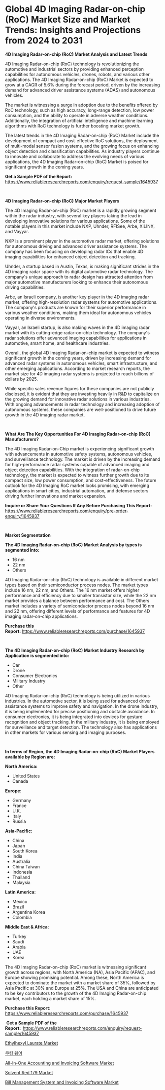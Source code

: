 <p><h1>Global 4D Imaging Radar-on-chip (RoC) Market Size and Market Trends: Insights and Projections from 2024 to 2031</h1></p><p><strong>4D Imaging Radar-on-chip (RoC) Market Analysis and Latest Trends</strong></p>
<p><p>4D Imaging Radar-on-chip (RoC) technology is revolutionizing the automotive and industrial sectors by providing enhanced perception capabilities for autonomous vehicles, drones, robots, and various other applications. The 4D Imaging Radar-on-chip (RoC) Market is expected to grow at a CAGR of 5.6% during the forecast period, driven by the increasing demand for advanced driver assistance systems (ADAS) and autonomous vehicles.</p><p>The market is witnessing a surge in adoption due to the benefits offered by RoC technology, such as high accuracy, long-range detection, low power consumption, and the ability to operate in adverse weather conditions. Additionally, the integration of artificial intelligence and machine learning algorithms with RoC technology is further boosting market growth.</p><p>The latest trends in the 4D Imaging Radar-on-chip (RoC) Market include the development of compact and cost-effective RoC solutions, the deployment of multi-modal sensor fusion systems, and the growing focus on enhancing object detection and classification capabilities. As industry players continue to innovate and collaborate to address the evolving needs of various applications, the 4D Imaging Radar-on-chip (RoC) Market is poised for significant growth in the coming years.</p></p>
<p><strong>Get a Sample PDF of the Report:&nbsp;</strong> <a href="https://www.reliableresearchreports.com/enquiry/request-sample/1645937">https://www.reliableresearchreports.com/enquiry/request-sample/1645937</a></p>
<p>&nbsp;</p>
<p><strong>4D Imaging Radar-on-chip (RoC) Major Market Players</strong></p>
<p><p>The 4D Imaging Radar-on-chip (RoC) market is a rapidly growing segment within the radar industry, with several key players taking the lead in developing innovative solutions for various applications. Some of the notable players in this market include NXP, Uhnder, RFISee, Arbe, XILINX, and Vayyar.</p><p>NXP is a prominent player in the automotive radar market, offering solutions for autonomous driving and advanced driver assistance systems. The company has been focusing on developing radar ICs that enable 4D imaging capabilities for enhanced object detection and tracking.</p><p>Uhnder, a startup based in Austin, Texas, is making significant strides in the 4D imaging radar space with its digital automotive radar technology. The company's unique approach to radar design has attracted attention from major automotive manufacturers looking to enhance their autonomous driving capabilities.</p><p>Arbe, an Israeli company, is another key player in the 4D imaging radar market, offering high-resolution radar systems for automotive applications. The company's products are known for their superior performance in various weather conditions, making them ideal for autonomous vehicles operating in diverse environments.</p><p>Vayyar, an Israeli startup, is also making waves in the 4D imaging radar market with its cutting-edge radar-on-chip technology. The company's radar solutions offer advanced imaging capabilities for applications in automotive, smart home, and healthcare industries.</p><p>Overall, the global 4D Imaging Radar-on-chip market is expected to witness significant growth in the coming years, driven by increasing demand for advanced radar systems in autonomous vehicles, smart infrastructure, and other emerging applications. According to market research reports, the market size for 4D imaging radar systems is projected to reach billions of dollars by 2025.</p><p>While specific sales revenue figures for these companies are not publicly disclosed, it is evident that they are investing heavily in R&D to capitalize on the growing demand for innovative radar solutions in various industries. With ongoing advancements in radar technology and increasing adoption of autonomous systems, these companies are well-positioned to drive future growth in the 4D imaging radar market.</p></p>
<p>&nbsp;</p>
<p><strong>What Are The Key Opportunities For 4D Imaging Radar-on-chip (RoC) Manufacturers?</strong></p>
<p><p>The 4D Imaging Radar-on-Chip market is experiencing significant growth with advancements in automotive safety systems, autonomous vehicles, and surveillance technology. The market is driven by the increasing demand for high-performance radar systems capable of advanced imaging and object detection capabilities. With the integration of radar-on-chip technology, the market is expected to witness further growth due to its compact size, low power consumption, and cost-effectiveness. The future outlook for the 4D Imaging RoC market looks promising, with emerging applications in smart cities, industrial automation, and defense sectors driving further innovations and market expansion.</p></p>
<p><strong>Inquire or Share Your Questions If Any Before Purchasing This Report:</strong> <a href="https://www.reliableresearchreports.com/enquiry/pre-order-enquiry/1645937">https://www.reliableresearchreports.com/enquiry/pre-order-enquiry/1645937</a></p>
<p>&nbsp;</p>
<p><strong>Market Segmentation</strong></p>
<p><strong>The 4D Imaging Radar-on-chip (RoC) Market Analysis by types is segmented into:</strong></p>
<p><ul><li>16 nm</li><li>22 nm</li><li>Others</li></ul></p>
<p><p>4D Imaging Radar-on-chip (RoC) technology is available in different market types based on their semiconductor process nodes. The market types include 16 nm, 22 nm, and Others. The 16 nm market offers higher performance and efficiency due to smaller transistor size, while the 22 nm market provides a balance between performance and cost. The Others market includes a variety of semiconductor process nodes beyond 16 nm and 22 nm, offering different levels of performance and features for 4D imaging radar-on-chip applications.</p></p>
<p><strong>Purchase this Report:&nbsp;</strong><a href="https://www.reliableresearchreports.com/purchase/1645937">https://www.reliableresearchreports.com/purchase/1645937</a></p>
<p>&nbsp;</p>
<p><strong>The 4D Imaging Radar-on-chip (RoC) Market Industry Research by Application is segmented into:</strong></p>
<p><ul><li>Car</li><li>Drone</li><li>Consumer Electronics</li><li>Military Industry</li><li>Other</li></ul></p>
<p><p>4D Imaging Radar-on-chip (RoC) technology is being utilized in various industries. In the automotive sector, it is being used for advanced driver assistance systems to improve safety and navigation. In the drone industry, it is being implemented for precise positioning and obstacle avoidance. In consumer electronics, it is being integrated into devices for gesture recognition and object tracking. In the military industry, it is being employed for surveillance and target detection. The technology also has applications in other markets for various sensing and imaging purposes.</p></p>
<p>&nbsp;</p>
<p><strong>In terms of Region, the 4D Imaging Radar-on-chip (RoC) Market Players available by Region are:</strong></p>
<p>
    <p> <strong> North America: </strong>
        <ul>
            <li>United States</li>
            <li>Canada</li>
        </ul>
        </p> 
    <p> <strong> Europe: </strong>
        <ul>
            <li>Germany</li>
            <li>France</li>
            <li>U.K.</li>
            <li>Italy</li>
            <li>Russia</li>
        </ul>
        </p> 
    <p> <strong> Asia-Pacific: </strong>
        <ul>
            <li>China</li>
            <li>Japan</li>
            <li>South Korea</li>
            <li>India</li>
            <li>Australia</li>
            <li>China Taiwan</li>
            <li>Indonesia</li>
            <li>Thailand</li>
            <li>Malaysia</li>
        </ul>
        </p> 
    <p> <strong> Latin America: </strong>
        <ul>
            <li>Mexico</li>
            <li>Brazil</li>
            <li>Argentina Korea</li>
            <li>Colombia</li>
        </ul>
        </p> 
    <p> <strong> Middle East & Africa: </strong>
        <ul>
            <li>Turkey</li>
            <li>Saudi</li>
            <li>Arabia</li>
            <li>UAE</li>
            <li>Korea</li>
        </ul>
    </p>
    </p>
<p><p>The 4D Imaging Radar-on-chip (RoC) market is witnessing significant growth across regions, with North America (NA), Asia Pacific (APAC), and Europe showing promising potential. Among these, North America is expected to dominate the market with a market share of 35%, followed by Asia Pacific at 30% and Europe at 25%. The USA and China are anticipated to be key contributors to the growth of the 4D Imaging Radar-on-chip market, each holding a market share of 15%.</p></p>
<p><strong>Purchase this Report: </strong><a href="https://www.reliableresearchreports.com/purchase/1645937">https://www.reliableresearchreports.com/purchase/1645937</a></p>
<p>&nbsp;<strong>Get a Sample PDF of the Report:&nbsp;&nbsp;</strong><a href="https://www.reliableresearchreports.com/enquiry/request-sample/1645937">https://www.reliableresearchreports.com/enquiry/request-sample/1645937</a></p>
<p><strong></strong></p>
<p><p><a href="https://view.publitas.com/reportprime-1/ethylhexyl-laurate-market-analysis-and-market-size-global-industry-overview-market-segmentation-and-forecast-2024-to-2031/">Ethylhexyl Laurate Market</a></p><p><a href="https://medium.com/@dolphinka10/%EC%9A%94%EB%A6%AC-%EC%9A%A9%ED%92%88-%EC%8B%9C%EC%9E%A5-%EA%B7%9C%EB%AA%A8-cagr-%ED%8A%B8%EB%A0%8C%EB%93%9C-2024-2030-4016c0efab56">쿠킹 웨어</a></p><p><a href="https://summer-dogwood-3e9.notion.site/All-In-One-Accounting-and-Invoicing-Software-Market-Provides-a-Comprehensive-Analysis-Including-a-Ma-510d2de10e194265a01edc2b945ad5ce">All-In-One Accounting and Invoicing Software Market</a></p><p><a href="https://view.publitas.com/reportprime-1/solvent-red-179-market-challenges-opportunities-and-growth-drivers-and-major-market-players-forecasted-for-period-from-2024-2031/">Solvent Red 179 Market</a></p><p><a href="https://sore-arch-6db.notion.site/Bill-Management-System-and-Invoicing-Software-Market-Research-Report-Unlocks-Analysis-on-the-Market--93b1a06af4944a2f8caab672078d7697">Bill Management System and Invoicing Software Market</a></p></p>